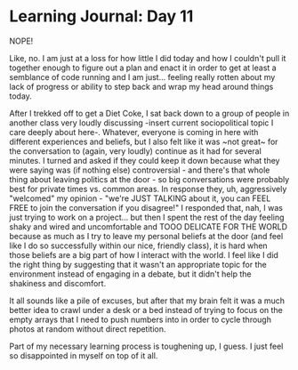 # Learning Journal: Day 11

NOPE!

Like, no. I am just at a loss for how little I did today and how I couldn't pull it together enough to figure out a plan and enact it in order to get at least a semblance of code running and I am just... feeling really rotten about my lack of progress or ability to step back and wrap my head around things today.

 After I trekked off to get a Diet Coke, I sat back down to a group of people in another class very loudly discussing -insert current sociopolitical topic I care deeply about here-. Whatever, everyone is coming in here with different experiences and beliefs, but I also felt like it was ~not great~ for the conversation to (again, very loudly) continue as it had for several minutes. I turned and asked if they could keep it down because what they were saying was (if nothing else) controversial - and there's that whole thing about leaving politics at the door - so big conversations were probably best for private times vs. common areas. In response they, uh, aggressively "welcomed" my opinion - "we're JUST TALKING about it, you can FEEL FREE to join the conversation if you disagree!" I responded that, nah, I was just trying to work on a project... but then I spent the rest of the day feeling shaky and wired and uncomfortable and TOOO DELICATE FOR THE WORLD because as much as I try to leave my personal beliefs at the door (and feel like I do so successfully within our nice, friendly class), it is hard when those beliefs are a big part of how I interact with the world. I feel like I did the right thing by suggesting that it wasn't an appropriate topic for the environment instead of engaging in a debate, but it didn't help the shakiness and discomfort.

It all sounds like a pile of excuses, but after that my brain felt it was a much better idea to crawl under a desk or a bed instead of trying to focus on the empty arrays that I need to push numbers into in order to cycle through photos at random without direct repetition.  

Part of my necessary learning process is toughening up, I guess. I just feel so disappointed in myself on top of it all.
